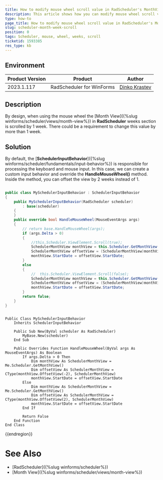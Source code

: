 ```yaml
---
title: How to modify mouse wheel scroll value in RadScheduler's MonthView 
description: This article shows how you can modify mouse wheel scroll value in RadScheduler's MonthView.
type: how-to
page_title: How to modify mouse wheel scroll value in RadScheduler's MonthView 
slug: scheduler-month-week-scroll
position: 0
tags: Scheduler, mouse, wheel, weeks, scroll
ticketid: 1593385
res_type: kb
---
```



## Environment
 
|Product Version|Product|Author|
|----|----|----|
|2023.1.117|RadScheduler for WinForms|[Dinko Krastev](https://www.telerik.com/blogs/author/dinko-krastev)|

## Description

By design, when using the mouse wheel the [Month View]({%slug winforms/scheduler/views/month-view%}) in **RadScheduler** weeks section is scrolled by 1 week. There could be a requirement to change this value by more than 1 week.

## Solution

By default, the [__SchedulerInputBehavior__]({%slug winforms/scheduler/fundamentals/input-behavior%}) is responsible for processing the keyboard and mouse input. In this case, we can create a custom input behavior and override the __HandleMouseWheel()__ method. Inside the method, you can offset the view by 2 weeks instead of 1.


````C#
        
public class MySchedulerInputBehavior : SchedulerInputBehavior
{
    public MySchedulerInputBehavior(RadScheduler scheduler)
        : base(scheduler)
    {
    }
    public override bool HandleMouseWheel(MouseEventArgs args)
    {
        // return base.HandleMouseWheel(args);
        if (args.Delta > 0)
        {
            //this.Scheduler.ViewElement.Scroll(true);
            SchedulerMonthView monthView = this.Scheduler.GetMonthView();
            SchedulerMonthView offsetView = (SchedulerMonthView)monthView.OffsetView(-2);
            monthView.StartDate = offsetView.StartDate;
        }
        else
        {
            //  this.Scheduler.ViewElement.Scroll(false);
            SchedulerMonthView monthView = this.Scheduler.GetMonthView();
            SchedulerMonthView offsetView = (SchedulerMonthView)monthView.OffsetView(2);
            monthView.StartDate = offsetView.StartDate;
        }
        return false;
    }
}

````
````VB.NET

Public Class MySchedulerInputBehavior
    Inherits SchedulerInputBehavior

    Public Sub New(ByVal scheduler As RadScheduler)
        MyBase.New(scheduler)
    End Sub

    Public Overrides Function HandleMouseWheel(ByVal args As MouseEventArgs) As Boolean
        If args.Delta > 0 Then
            Dim monthView As SchedulerMonthView = Me.Scheduler.GetMonthView()
            Dim offsetView As SchedulerMonthView = CType(monthView.OffsetView(-2), SchedulerMonthView)
            monthView.StartDate = offsetView.StartDate
        Else
            Dim monthView As SchedulerMonthView = Me.Scheduler.GetMonthView()
            Dim offsetView As SchedulerMonthView = CType(monthView.OffsetView(2), SchedulerMonthView)
            monthView.StartDate = offsetView.StartDate
        End If

        Return False
    End Function
End Class

````

{{endregion}} 

# See Also

* [RadScheduler]({%slug winforms/scheduler%})
* [Month View]({%slug winforms/scheduler/views/month-view%})




